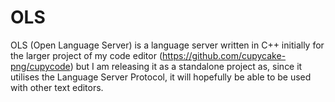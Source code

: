 # OLS
OLS (Open Language Server) is a language server written in C++ initially for the larger project of my code editor (https://github.com/cupycake-png/cupycode) but I am releasing it as a standalone project as, since it utilises the Language Server Protocol, it will hopefully be able to be used with other text editors.
